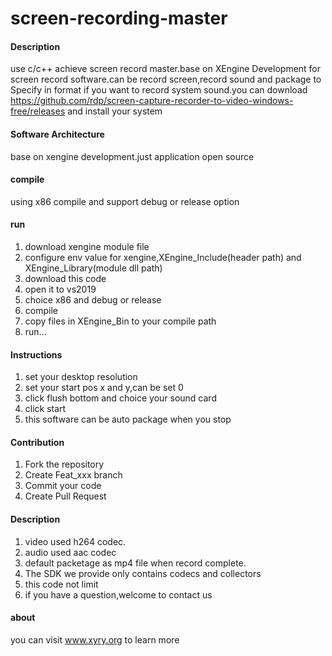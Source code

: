 # screen-recording-master

#### Description
use c/c++ achieve screen record master.base on XEngine Development for screen record software.can be record screen,record sound and package to Specify in format
if you want to record system sound.you can download https://github.com/rdp/screen-capture-recorder-to-video-windows-free/releases and install your system

#### Software Architecture
base on xengine development.just application open source

#### compile

using x86 compile and support debug or release option

#### run

1.  download xengine module file 
2.  configure env value for xengine,XEngine_Include(header path) and XEngine_Library(module dll path)
3.  download this code
4.  open it to vs2019
5.  choice x86 and debug or release
6.  compile
7.  copy files in XEngine_Bin to your compile path
8.  run...

#### Instructions

1. set your desktop resolution
2. set your start pos x and y,can be set 0
3. click flush bottom and choice your sound card
4. click start
5. this software can be auto package when you stop

#### Contribution

1.  Fork the repository
2.  Create Feat_xxx branch
3.  Commit your code
4.  Create Pull Request


#### Description

1.  video used h264 codec.
2.  audio used aac codec
3.  default packetage as mp4 file when record complete.
4.  The SDK we provide only contains codecs and collectors
5.  this code not limit
6.  if you have a question,welcome to contact us

#### about
you can visit www.xyry.org to learn more
